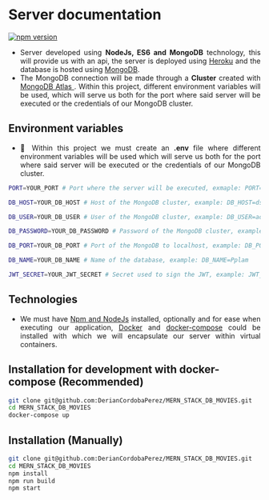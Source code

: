 # Server documentation

[![npm version](https://badge.fury.io/js/babylonjs.svg)](https://nodejs.org/es/)

- <div align="justify">
    Server developed using <b>NodeJs, ES6 and MongoDB</b> technology, this will provide us with an api, the server is deployed using <a href="https://www.heroku.com">Heroku</a> and the database is hosted using <a href="https://www.mongodb.com">MongoDB</a>.
  </div>

- <div align="justify">
    The MongoDB connection will be made through a <b>Cluster</b> created with <a href="https://www.mongodb.com/atlas/database">MongoDB Atlas </a>. Within this project, different environment variables will be used, which will serve us both for the port where said server will be executed or the credentials of our MongoDB cluster.
  </div>

## Environment variables

- <div align="justify">
    📝  Within this project we must create an <b>.env</b> file where different environment variables will be used which will serve us both for the port where said server will be executed or the credentials of our MongoDB cluster.
  </div>

```bash
PORT=YOUR_PORT # Port where the server will be executed, exmaple: PORT=3000

DB_HOST=YOUR_DB_HOST # Host of the MongoDB cluster, example: DB_HOST=ds151208.mlab.com or localhost

DB_USER=YOUR_DB_USER # User of the MongoDB cluster, example: DB_USER=admin

DB_PASSWORD=YOUR_DB_PASSWORD # Password of the MongoDB cluster, example: DB_PASSWORD=admin

DB_PORT=YOUR_DB_PORT # Port of the MongoDB to localhost, example: DB_PORT=27017

DB_NAME=YOUR_DB_NAME # Name of the database, example: DB_NAME=Pplam

JWT_SECRET=YOUR_JWT_SECRET # Secret used to sign the JWT, example: JWT_SECRET=secret
```

## Technologies

- <div align="justify">
    We must have <a href="https://nodejs.org/es/">Npm and NodeJs</a> installed, optionally and for ease when executing our application, <a href="https://www.docker.com/">Docker</a> and <a href="https://docs.docker.com/compose/install/">docker-compose</a> could be installed with which we will encapsulate our server within virtual containers.
  </div>

## Installation for development with docker-compose (Recommended)

```bash
git clone git@github.com:DerianCordobaPerez/MERN_STACK_DB_MOVIES.git
cd MERN_STACK_DB_MOVIES
docker-compose up
```

## Installation (Manually)

```bash
git clone git@github.com:DerianCordobaPerez/MERN_STACK_DB_MOVIES.git
cd MERN_STACK_DB_MOVIES
npm install
npm run build
npm start
```
